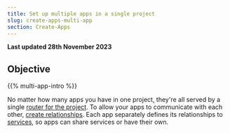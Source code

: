 ```yaml
---
title: Set up multiple apps in a single project
slug: create-apps-multi-app
section: Create-Apps
---
```


**Last updated 28th November 2023**



## Objective  

{{% multi-app-intro %}}

No matter how many apps you have in one project, they're all served by a single [router for the project](../.././.-routes).
To allow your apps to communicate with each other, [create relationships](../.././.-relationships).
Each app separately defines its relationships to [services](../../add-services),
so apps can share services or have their own.
